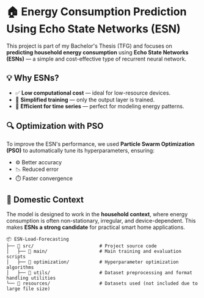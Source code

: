 # 🏠 Energy Consumption Prediction Using Echo State Networks (ESN)

This project is part of my Bachelor's Thesis (TFG) and focuses on **predicting household energy consumption** using **Echo State Networks (ESNs)** — a simple and cost-effective type of recurrent neural network.

## 💡 Why ESNs?

- ✅ **Low computational cost** — ideal for low-resource devices.
- 🧠 **Simplified training** — only the output layer is trained.
- 🔁 **Efficient for time series** — perfect for modeling energy patterns.

## 🔍 Optimization with PSO

To improve the ESN's performance, we used **Particle Swarm Optimization (PSO)** to automatically tune its hyperparameters, ensuring:

- ⚙️ Better accuracy  
- 📉 Reduced error  
- ⏱️ Faster convergence  

## 🏡 Domestic Context

The model is designed to work in the **household context**, where energy consumption is often non-stationary, irregular, and device-dependent. This makes **ESNs a strong candidate** for practical smart home applications.

```## 📁 Structure
📦 ESN-Load-Forecasting
├── 📂 src/                        # Project source code
│   ├── 📂 main/                   # Main training and evaluation scripts
│   ├── 📂 optimization/           # Hyperparameter optimization algorithms
│   ├── 📂 utils/                  # Dataset preprocessing and format handling utilities
└── 📂 resources/                  # Datasets used (not included due to large file size)

